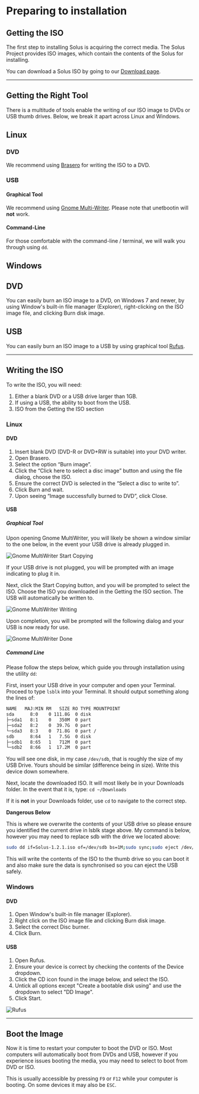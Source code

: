 # Preparing to installation

## Getting the ISO

The first step to installing Solus is acquiring the correct media. The Solus Project provides ISO images, which contain the contents of the Solus for installing.

You can download a Solus ISO by going to our [Download page](https://solus-project.com/download).

---

## Getting the Right Tool

There is a multitude of tools enable the writing of our ISO image to DVDs or USB thumb drives. Below, we break it apart across Linux and Windows.

## Linux

### DVD

We recommend using [Brasero](https://wiki.gnome.org/Apps/Brasero) for writing the ISO to a DVD.

### USB

#### Graphical Tool

We recommend using [Gnome Multi-Writer](https://wiki.gnome.org/Apps/MultiWriter). Please note that unetbootin will **not** work.

#### Command-Line

For those comfortable with the command-line / terminal, we will walk you through using `dd`.

## Windows

## DVD

You can easily burn an ISO image to a DVD, on Windows 7 and newer, by using Window's built-in file manager (Explorer), right-clicking on the ISO image file, and clicking Burn disk image.

## USB

You can easily burn an ISO image to a USB by using graphical tool [Rufus](https://rufus.akeo.ie/).

---

## Writing the ISO

To write the ISO, you will need:

1. Either a blank DVD or a USB drive larger than 1GB.
2. If using a USB, the ability to boot from the USB.
3. ISO from the Getting the ISO section

### Linux

#### DVD

1. Insert blank DVD (DVD-R or DVD+RW is suitable) into your DVD writer.
2. Open Brasero.
3. Select the option “Burn image”.
4. Click the “Click here to select a disc image” button and using the file dialog, choose the ISO.
5. Ensure the correct DVD is selected in the “Select a disc to write to”.
6. Click Burn and wait.
7. Upon seeing “Image successfully burned to DVD”, click Close.

#### USB

##### Graphical Tool

Upon opening Gnome MultiWriter, you will likely be shown a window similar to the one below, in the event your USB drive is already plugged in.

![Gnome MultiWriter Start Copying](imgs/help-center/installation/preparing-to-install/start.jpg)

If your USB drive is not plugged, you will be prompted with an image indicating to plug it in.

Next, click the Start Copying button, and you will be prompted to select the ISO. Choose the ISO you downloaded in the Getting the ISO section. The USB will automatically be written to.

![Gnome MultiWriter Writing](imgs/help-center/installation/preparing-to-install/writing.jpg)

Upon completion, you will be prompted will the following dialog and your USB is now ready for use.

![Gnome MultiWriter Done](imgs/help-center/installation/preparing-to-install/done.jpg)

##### Command Line

Please follow the steps below, which guide you through installation using the utility `dd`:

First, insert your USB drive in your computer and open your Terminal. Proceed to type `lsblk` into your Terminal. It should output something along the lines of:

``` bash
NAME   MAJ:MIN RM   SIZE RO TYPE MOUNTPOINT
sda      8:0    0 111.8G  0 disk
├─sda1   8:1    0   350M  0 part
├─sda2   8:2    0  39.7G  0 part
└─sda3   8:3    0  71.8G  0 part /
sdb      8:64   1   7.5G  0 disk
├─sdb1   8:65   1   712M  0 part
└─sdb2   8:66   1  17.2M  0 part
```

You will see one disk, in my case `/dev/sdb`, that is roughly the size of my USB Drive. Yours should be similar (difference being in size). Write this device down somewhere.

Next, locate the downloaded ISO. It will most likely be in your Downloads folder. In the event that it is, type: `cd ~/Downloads`

If it is **not** in your Downloads folder, use `cd` to navigate to the correct step.

**Dangerous Below**

This is where we overwrite the contents of your USB drive so please ensure you identified the current drive in lsblk stage above. My command is below, however you may need to replace sdb with the drive we located above:

``` bash
sudo dd if=Solus-1.2.1.iso of=/dev/sdb bs=1M;sudo sync;sudo eject /dev/sdb
```

This will write the contents of the ISO to the thumb drive so you can boot it and also make sure the data is synchronised so you can eject the USB safely.

### Windows

#### DVD

1. Open Window's built-in file manager (Explorer).
2. Right click on the ISO image file and clicking Burn disk image.
3. Select the correct Disc burner.
4. Click Burn.

#### USB

1. Open Rufus.
2. Ensure your device is correct by checking the contents of the Device dropdown.
3. Click the CD icon found in the image below, and select the ISO.
4. Untick all options except "Create a bootable disk using" and use the dropdown to select "DD Image".
5. Click Start.

![Rufus](imgs/help-center/installation/preparing-to-install/rufus.jpg)

---

## Boot the Image

Now it is time to restart your computer to boot the DVD or ISO. Most computers will automatically boot from DVDs and USB, however if you experience issues booting the media, you may need to select to boot from DVD or ISO.

This is usually accessible by pressing `F9` or `F12` while your computer is booting. On some devices it may also be `ESC`.